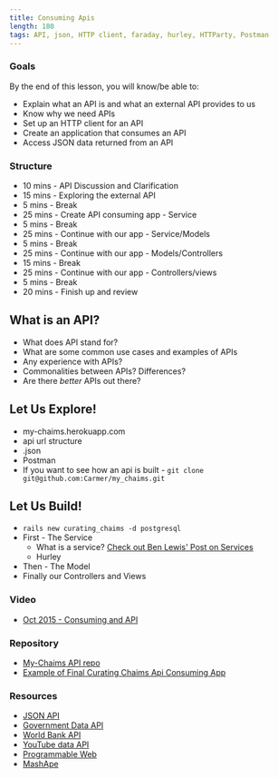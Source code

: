 ```yaml
---
title: Consuming Apis
length: 180
tags: API, json, HTTP client, faraday, hurley, HTTParty, Postman
---
```


### Goals

By the end of this lesson, you will know/be able to:

* Explain what an API is and what an external API provides to us
* Know why we need APIs
* Set up an HTTP client for an API
* Create an application that consumes an API
* Access JSON data returned from an API

### Structure

* 10 mins - API Discussion and Clarification
* 15 mins - Exploring the external API
* 5  mins - Break
* 25 mins - Create API consuming app - Service
* 5 mins - Break
* 25 mins - Continue with our app - Service/Models
* 5 mins - Break
* 25 mins - Continue with our app - Models/Controllers
* 15 mins - Break
* 25 mins - Continue with our app - Controllers/views
* 5 mins - Break
* 20 mins - Finish up and review

## What is an API?
* What does API stand for?
* What are some common use cases and examples of APIs
* Any experience with APIs?
* Commonalities between APIs? Differences?
* Are there _better_ APIs out there?

## Let Us Explore!

* my-chaims.herokuapp.com
* api url structure
* .json
* Postman
* If you want to see how an api is built - `git clone git@github.com:Carmer/my_chaims.git`


## Let Us Build!
* `rails new curating_chaims -d postgresql`
* First - The Service
  * What is a service? [Check out Ben Lewis' Post on Services](https://blog.engineyard.com/2014/keeping-your-rails-controllers-dry-with-services)
  * Hurley
* Then - The Model
* Finally our Controllers and Views

### Video

* [Oct 2015 - Consuming and API](https://vimeo.com/143957483)

### Repository

* [My-Chaims API repo](https://github.com/Carmer/my_chaims)
* [Example of Final Curating Chaims Api Consuming App](https://github.com/Carmer/chaims_consumption_practice)

### Resources

* [JSON API](http://jsonapi.org/)
* [Government Data API](https://api.data.gov/)
* [World Bank API](http://data.worldbank.org/developers?display=)
* [YouTube data API](https://developers.google.com/youtube/v3/?hl=en)
* [Programmable Web](http://www.programmableweb.com/)
* [MashApe](https://www.mashape.com/)
